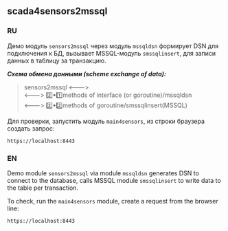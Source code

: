 ## scada4sensors2mssql
### RU

Демо модуль `sensors2mssql` через модуль `mssqldsn` формирует DSN для подключения к БД, вызывает MSSQL-модуль `smssqlinsert`, для записи данных в таблицу за транзакцию.


***Схема обмена данными (scheme exchange of data):***

> sensors2mssql <--->    
<---> :two::black_small_square::one:methods of interface (or goroutine)/mssqldsn   
<---> :two::black_small_square::two:methods of goroutine/smssqlinsert(MSSQL)
 			

Для проверки, запустить модуль `main4sensors`, из строки браузера создать запрос:

	https://localhost:8443


### EN

Demo module `sensors2mssql` via module `mssqldsn` generates DSN to connect to the database, calls MSSQL module `smssqlinsert` to write data to the table per transaction.

To check, run the `main4sensors` module, create a request from the browser line:

	https://localhost:8443

